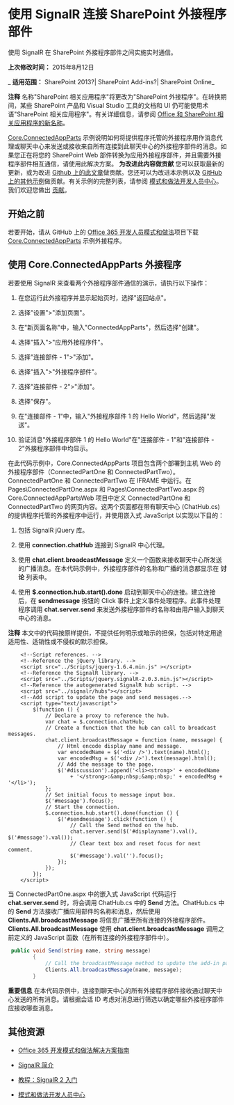 ﻿
# 使用 SignalR 连接 SharePoint 外接程序部件
使用 SignalR 在 SharePoint 外接程序部件之间实施实时通信。

 **上次修改时间：** 2015年8月12日

 _ **适用范围：** SharePoint 2013?| SharePoint Add-ins?| SharePoint Online_

 **注释**  名称"SharePoint 相关应用程序"将更改为"SharePoint 外接程序"。在转换期间，某些 SharePoint 产品和 Visual Studio 工具的文档和 UI 仍可能使用术语"SharePoint 相关应用程序"。有关详细信息，请参阅 [Office 和 SharePoint 相关应用程序的新名称](05b07b04-6c8b-4b7e-bd86-e32c589dfead.md#bk_newname)。

[Core.ConnectedAppParts](https://github.com/OfficeDev/PnP/tree/dev/Samples/Core.ConnectedAppParts) 示例说明如何将提供程序托管的外接程序用作消息代理或聊天中心来发送或接收来自所有连接到此聊天中心的外接程序部件的消息。如果您正在将您的 SharePoint Web 部件转换为应用外接程序部件，并且需要外接程序部件相互通信，请使用此解决方案。
 **为改进此内容做贡献**
您可以获取最新的更新，或为改进 [Github 上的此文章](https://github.com/OfficeDev/PnP-Guidance/blob/master/articles/Connect-SharePoint-app-parts-by-using-SignalR.md)做贡献。您还可以为改进本示例以及 [GitHub 上的其他示例](https://github.com/OfficeDev/PnP)做贡献。有关示例的完整列表，请参阅 [模式和做法开发人员中心](http://dev.office.com/patterns-and-practices)。我们欢迎您做出 [贡献](https://github.com/OfficeDev/PnP/wiki/contributing-to-Office-365-developer-patterns-and-practices)。 

## 开始之前

若要开始，请从 GitHub 上的 [Office 365 开发人员模式和做法](https://github.com/OfficeDev/PnP/tree/dev)项目下载 [Core.ConnectedAppParts](https://msdn.microsoft.com/ZH-CN/library/dn957927.aspx) 示例外接程序。


## 使用 Core.ConnectedAppParts 外接程序

若要使用 SignalR 来查看两个外接程序部件通信的演示，请执行以下操作： 


1. 在您运行此外接程序并显示起始页时，选择"返回站点"。
    
2. 选择"设置">"添加页面"。
    
3. 在"新页面名称"中，输入"ConnectedAppParts"，然后选择"创建"。
    
4. 选择"插入">"应用外接程序件"。
    
5. 选择"连接部件 - 1">"添加"。
    
6. 选择"插入">"外接程序部件"。
    
7. 选择"连接部件 - 2">"添加"。
    
8. 选择"保存"。
    
9. 在"连接部件 - 1"中，输入"外接程序部件 1 的 Hello World"，然后选择"发送"。
    
10. 验证消息"外接程序部件 1 的 Hello World"在"连接部件 - 1"和"连接部件 - 2"外接程序部件中均显示。
    
在此代码示例中，Core.ConnectedAppParts 项目包含两个部署到主机 Web 的外接程序部件（ConnectedPartOne 和 ConnectedPartTwo）。ConnectedPartOne 和 ConnectedPartTwo 在 IFRAME 中运行。在 Pages\ConnectedPartOne.aspx 和 Pages\ConnectedPartTwo.aspx 的 Core.ConnectedAppPartsWeb 项目中定义 ConnectedPartOne 和 ConnectedPartTwo 的网页内容。这两个页面都在带有聊天中心 (ChatHub.cs) 的提供程序托管的外接程序中运行，并使用嵌入式 JavaScript 以实现以下目的：


1. 包括 SignalR jQuery 库。
    
2. 使用  **connection.chatHub** 连接到 SignalR 中心代理。
    
3. 使用  **chat.client.broadcastMessage** 定义一个函数来接收聊天中心所发送的广播消息。在本代码示例中，外接程序部件的名称和广播的消息都显示在 **讨论** 列表中。
    
4. 使用  **$.connection.hub.start().done** 启动到聊天中心的连接。建立连接后，在 **sendmessage** 按钮的 Click 事件上定义事件处理程序。此事件处理程序调用 **chat.server.send** 来发送外接程序部件的名称和由用户输入到聊天中心的消息。
    

 **注释**  本文中的代码按原样提供，不提供任何明示或暗示的担保，包括对特定用途适用性、适销性或不侵权的默示担保。




```
    <!--Script references. -->
    <!--Reference the jQuery library. -->
    <script src="../Scripts/jquery-1.6.4.min.js" ></script>
    <!--Reference the SignalR library. -->
    <script src="../Scripts/jquery.signalR-2.0.3.min.js"></script>
    <!--Reference the autogenerated SignalR hub script. -->
    <script src="../signalr/hubs"></script>
    <!--Add script to update the page and send messages.--> 
    <script type="text/javascript">
        $(function () {
            // Declare a proxy to reference the hub. 
            var chat = $.connection.chatHub;
            // Create a function that the hub can call to broadcast messages.
            chat.client.broadcastMessage = function (name, message) {
                // Html encode display name and message. 
                var encodedName = $('<div />').text(name).html();
                var encodedMsg = $('<div />').text(message).html();
                // Add the message to the page. 
                $('#discussion').append('<li><strong>' + encodedName
                    + '</strong>:&amp;nbsp;&amp;nbsp;' + encodedMsg + '</li>');
            };
            // Set initial focus to message input box.  
            $('#message').focus();
            // Start the connection.
            $.connection.hub.start().done(function () {
                $('#sendmessage').click(function () {
                    // Call the Send method on the hub. 
                    chat.server.send($('#displayname').val(), $('#message').val());
                    // Clear text box and reset focus for next comment. 
                    $('#message').val('').focus();
                });
            });
        });
    </script>
```

当 ConnectedPartOne.aspx 中的嵌入式 JavaScript 代码运行  **chat.server.send** 时，将会调用 ChatHub.cs 中的 **Send** 方法。ChatHub.cs 中的 **Send** 方法接收广播应用部件的名称和消息，然后使用 **Clients.All.broadcastMessage** 将信息广播至所有连接的外接程序部件。 **Clients.All.broadcastMessage** 使用 **chat.client.broadcastMessage** 调用之前定义的 JavaScript 函数（在所有连接的外接程序部件中）。




```C#
 public void Send(string name, string message)
        {
            // Call the broadcastMessage method to update the add-in parts.
            Clients.All.broadcastMessage(name, message);
        }
```


 **重要信息**  在本代码示例中，连接到聊天中心的所有外接程序部件接收通过聊天中心发送的所有消息。请根据会话 ID 考虑对消息进行筛选以确定哪些外接程序部件应接收哪些消息。


## 其他资源



- [Office 365 开发模式和做法解决方案指南](https://msdn.microsoft.com/library/office/dn904529.aspx)
    
- [SignalR 简介](http://www.asp.net/signalr/overview/getting-started/introduction-to-signalr)
    
- [教程：SignalR 2 入门](http://www.asp.net/signalr/overview/getting-started/tutorial-getting-started-with-signalr)
    
- [模式和做法开发人员中心](http://dev.office.com/patterns-and-practices)
    

